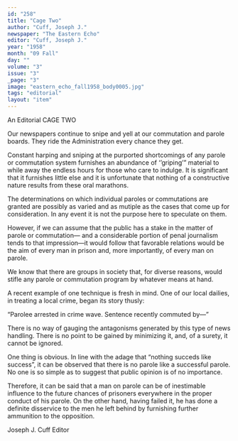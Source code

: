 ```yaml
---
id: "258"
title: "Cage Two"
author: "Cuff, Joseph J."
newspaper: "The Eastern Echo"
editor: "Cuff, Joseph J."
year: "1958"
month: "09 Fall"
day: ""
volume: "3"
issue: "3"
_page: "3"
image: "eastern_echo_fall1958_body0005.jpg"
tags: "editorial"
layout: "item"
---
```

An Editorial
CAGE TWO

Our newspapers continue to snipe and yell at our commutation and parole boards. They ride the
Administration every chance they get.

Constant harping and sniping at the purported shortcomings of any parole or commutation system
furnishes an abundance of ‘’griping’” material to while away the endless hours for those who care to
indulge. It is significant that it furnishes little else and it is unfortunate that nothing of a constructive
nature results from these oral marathons.

The determinations on which individual paroles or commutations are granted are possibly as varied
and as mutiple as the cases that come up for consideration. In any event it is not the purpose here to
speculate on them.

However, if we can assume that the public has a stake in the matter of parole or commutation—
and a considerable portion of penal journalism tends to that impression—it would follow that favorable
relations would be the aim of every man in prison and, more importantly, of every man on parole.

We know that there are groups in society that, for diverse reasons, would stifle any parole or
commutation program by whatever means at hand.

A recent example of one technique is fresh in mind. One of our local dailies, in treating a local
crime, began its story thusly:

“Parolee arrested in crime wave. Sentence recently commuted by—”

There is no way of gauging the antagonisms generated by this type of news handling. There is no
point to be gained by minimizing it, and, of a surety, it cannot be ignored.

One thing is obvious. In line with the adage that “nothing succeds like success”, it can be observed
that there is no parole like a successful parole. No one is so simple as to suggest that public opinion is
of no importance.

Therefore, it can be said that a man on parole can be of inestimable influence to the future chances
of prisoners everywhere in the proper conduct of his parole. On the other hand, having failed it, he
has done a definite disservice to the men he left behind by furnishing further ammunition to the
opposition.

Joseph J. Cuff
Editor
